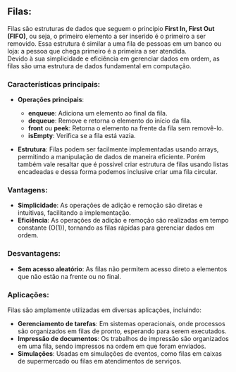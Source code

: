 ## Filas:
Filas são estruturas de dados que seguem o princípio **First In, First Out (FIFO)**, ou seja, o primeiro elemento a ser inserido é o primeiro a ser removido. Essa estrutura é similar a uma fila de pessoas em um banco ou loja: a pessoa que chega primeiro é a primeira a ser atendida. </br>
Devido à sua simplicidade e eficiência em gerenciar dados em ordem, as filas são uma estrutura de dados fundamental em computação.

### Características principais:

- **Operações principais**:
  - **enqueue**: Adiciona um elemento ao final da fila.
  - **dequeue**: Remove e retorna o elemento do início da fila.
  - **front** ou **peek**: Retorna o elemento na frente da fila sem removê-lo.
  - **isEmpty**: Verifica se a fila está vazia.

- **Estrutura**: Filas podem ser facilmente implementadas usando arrays, permitindo a manipulação de dados de maneira eficiente. Porém também vale resaltar que é possivel criar estrutura de filas usando listas encadeadas e dessa forma podemos inclusive criar uma fila circular.

### Vantagens:

- **Simplicidade**: As operações de adição e remoção são diretas e intuitivas, facilitando a implementação.
- **Eficiência**: As operações de adição e remoção são realizadas em tempo constante \(O(1)\), tornando as filas rápidas para gerenciar dados em ordem.

### Desvantagens:

- **Sem acesso aleatório**: As filas não permitem acesso direto a elementos que não estão na frente ou no final.

### Aplicações:

Filas são amplamente utilizadas em diversas aplicações, incluindo:

- **Gerenciamento de tarefas**: Em sistemas operacionais, onde processos são organizados em filas de pronto, esperando para serem executados.
- **Impressão de documentos**: Os trabalhos de impressão são organizados em uma fila, sendo impressos na ordem em que foram enviados.
- **Simulações**: Usadas em simulações de eventos, como filas em caixas de supermercado ou filas em atendimentos de serviços.
